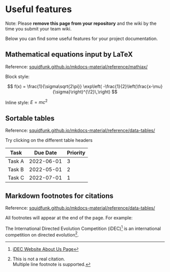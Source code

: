 # Useful features

Note: Please **remove this page from your repository** and the wiki by the time you submit your team wiki.

Below you can find some useful features for your project documentation.

## Mathematical equations input by LaTeX

Reference: [squidfunk.github.io/mkdocs-material/reference/mathjax/](https://squidfunk.github.io/mkdocs-material/reference/mathjax/)

Block style:

$$
f(x) = \frac{1}{\sigma\sqrt{2\pi}}
  \exp\left( -\frac{1}{2}\left(\frac{x-\mu}{\sigma}\right)^{\!2}\,\right)
$$

Inline style: $E=mc^2$

## Sortable tables

Reference: [squidfunk.github.io/mkdocs-material/reference/data-tables/](https://squidfunk.github.io/mkdocs-material/reference/data-tables/)

Try clicking on the different table headers

| Task   | Due Date   | Priority |
| ------ | ---------- | -------- |
| Task A | 2022-06-01 | 3        |
| Task B | 2022-05-01 | 2        |
| Task C | 2022-07-01 | 1        |

## Markdown footnotes for citations

Reference: [squidfunk.github.io/mkdocs-material/reference/data-tables/](https://squidfunk.github.io/mkdocs-material/reference/footnotes/)

All footnotes will appear at the end of the page. For example:

The International Directed Evolution Competition (iDEC)[^1] is an international competition on directed evolution[^2].

[^1]: [iDEC Website About Us Page](https://idec.io/pages/about_us.html)
[^2]:
    This is not a real citation.  
    Multiple line footnote is supported.
